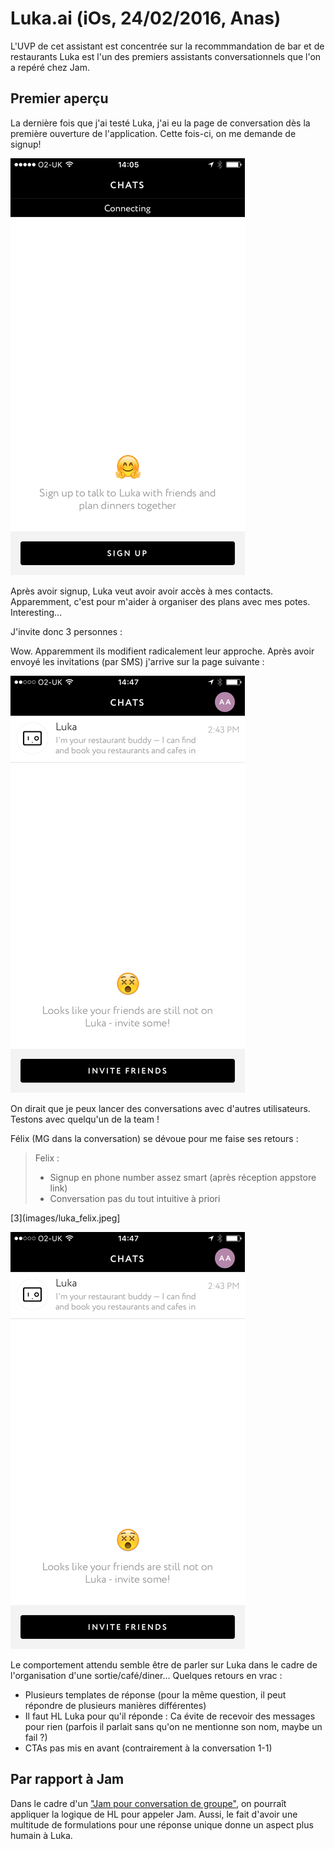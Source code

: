 # Luka.ai (iOs, 24/02/2016, Anas)

L'UVP de cet assistant est concentrée sur la recommmandation de bar et de restaurants
Luka est l'un des premiers assistants conversationnels que l'on a repéré chez Jam.

## Premier aperçu

La dernière fois que j'ai testé Luka, j'ai eu la page de conversation dès la première
ouverture de l'application. Cette fois-ci, on me demande de signup!

![1](images/luka-signup.PNG)

Après avoir signup, Luka veut avoir avoir accès à mes contacts. Apparemment, c'est 
pour m'aider à organiser des plans avec mes potes. Interesting...

J'invite donc 3 personnes :

Wow. Apparemment ils modifient radicalement leur approche. Après avoir envoyé les invitations (par SMS) j'arrive sur la page suivante : 

![2](images/luka_main.PNG)

On dirait que je peux lancer des conversations avec d'autres utilisateurs. Testons 
avec quelqu'un de la team ! 

Félix (MG dans la conversation) se dévoue pour me faise ses retours :

>Felix : 
> - Signup en phone number assez smart (après réception appstore link)
> - Conversation pas du tout intuitive à priori

[3](images/luka_felix.jpeg]


![3](images/luka_convo.PNG)

Le comportement attendu semble être de parler sur Luka dans le cadre de 
l'organisation d'une sortie/café/diner... Quelques retours en vrac :

 - Plusieurs templates de réponse (pour la même question, il peut répondre 
   de plusieurs manières différentes)
 - Il faut HL Luka pour qu'il réponde : Ca évite de recevoir des messages pour rien
   (parfois il parlait sans qu'on ne mentionne son nom, maybe un fail ?)
 - CTAs pas mis en avant (contrairement à la conversation 1-1)

## Par rapport à Jam

Dans le cadre d'un ["Jam pour conversation de groupe"](https://trello.com/c/g78ezLnF/469-jam-dans-une-conversation-de-groupe), 
on pourraît appliquer la logique de HL pour appeler Jam.
Aussi, le fait d'avoir une multitude de formulations pour une réponse unique
donne un aspect plus humain à Luka.
